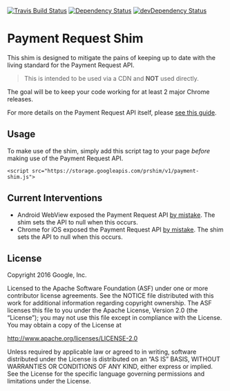 [![Travis Build Status](https://travis-ci.org/GoogleChrome/payment-request-shim.svg?branch=master)](https://travis-ci.org/GoogleChrome/payment-request-shim) [![Dependency Status](https://david-dm.org/googlechrome/payment-request-shim.svg)](https://david-dm.org/googlechrome/payment-request-shim) [![devDependency Status](https://david-dm.org/googlechrome/payment-request-shim/dev-status.svg)](https://david-dm.org/googlechrome/payment-request-shim#info=devDependencies)

# Payment Request Shim

This shim is designed to mitigate the pains of keeping up to date with the living standard for the Payment Request API.

> This is intended to be used via a CDN and **NOT** used directly.

The goal will be to keep your code working for at least 2 major Chrome releases.

For more details on the Payment Request API itself, please [see this guide](https://developers.google.com/web/fundamentals/discovery-and-monetization/payment-request/).

## Usage

To make use of the shim, simply add this script tag to your page *before* making use of the Payment Request API.

    <script src="https://storage.googleapis.com/prshim/v1/payment-shim.js">

## Current Interventions

- Android WebView exposed the Payment Request API [by mistake](https://bugs.chromium.org/p/chromium/issues/detail?id=667069). The shim sets the API to null when this occurs.
- Chrome for iOS exposed the Payment Request API [by mistake](https://bugs.chromium.org/p/chromium/issues/detail?id=734586). The shim sets the API to null when this occurs.

## License

Copyright 2016 Google, Inc.

Licensed to the Apache Software Foundation (ASF) under one or more contributor license agreements. See the NOTICE file distributed with this work for additional information regarding copyright ownership. The ASF licenses this file to you under the Apache License, Version 2.0 (the “License”); you may not use this file except in compliance with the License. You may obtain a copy of the License at

http://www.apache.org/licenses/LICENSE-2.0

Unless required by applicable law or agreed to in writing, software distributed under the License is distributed on an “AS IS” BASIS, WITHOUT WARRANTIES OR CONDITIONS OF ANY KIND, either express or implied. See the License for the specific language governing permissions and limitations under the License.
